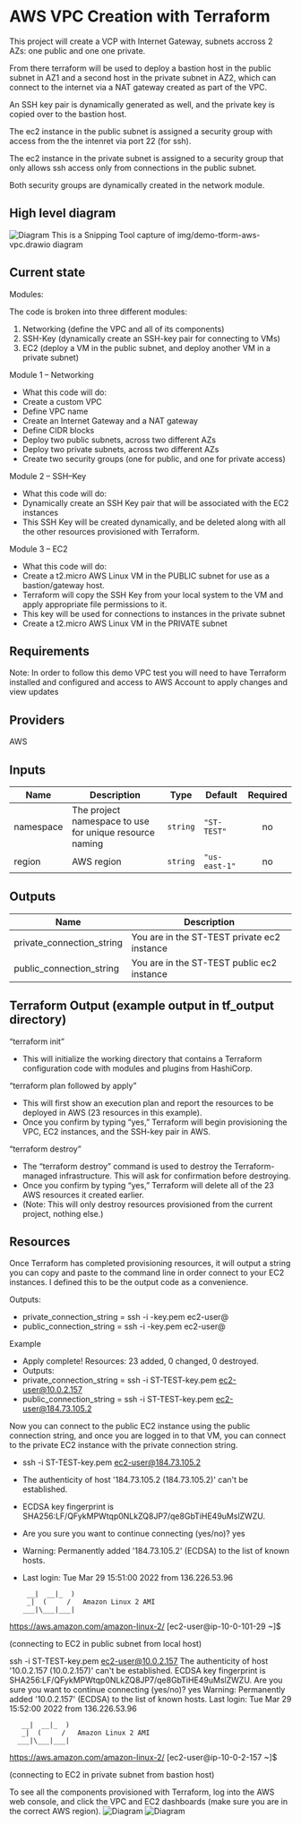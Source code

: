 # AWS VPC Creation with Terraform
This project will create a VCP with Internet Gateway, subnets accross 2 AZs: one public
and one one private.

From there terraform will be used to deploy a bastion host in the public subnet in AZ1 and a second host
in the private subnet in AZ2, which can connect to the internet via a NAT gateway created
as part of the VPC.

An SSH key pair is dynamically generated as well, and the private key is copied over to the
bastion host.

The ec2 instance in the public subnet is assigned a security group with access from the 
the intenret via port 22 (for ssh).

The ec2 instance in the private subnet is assigned to a security group that only allows
ssh access only from connections in the public subnet.

Both security groups are dynamically created in the network module.

## High level diagram

![Diagram](img/demo-tform-aws-vpc.png)
This is a Snipping Tool capture of img/demo-tform-aws-vpc.drawio diagram

## Current state

Modules:

The code is broken into three different modules: 
1) Networking (define the VPC and all of its components) 
2) SSH-Key (dynamically create an SSH-key pair for connecting to VMs) 
3) EC2 (deploy a VM in the public subnet, and deploy another VM in a private subnet) 

Module 1 – Networking 
- What this code will do: 
- Create a custom VPC 
- Define VPC name 
- Create an Internet Gateway and a NAT gateway 
- Define CIDR blocks 
- Deploy two public subnets, across two different AZs 
- Deploy two private subnets, across two different AZs 
- Create two security groups (one for public, and one for private access) 

Module 2 – SSH–Key 
- What this code will do: 
- Dynamically create an SSH Key pair that will be associated with the EC2 instances  
- This SSH Key will be created dynamically, and be deleted along with all the other resources provisioned with Terraform. 

Module 3 – EC2 
- What this code will do:  
- Create a t2.micro AWS Linux VM in the PUBLIC subnet for use as a bastion/gateway host. 
- Terraform will copy the SSH Key from your local system to the VM and apply appropriate file permissions to it. 
- This key will be used for connections to instances in the private subnet 
- Create a t2.micro AWS Linux VM in the PRIVATE subnet 

## Requirements
Note: In order to follow this demo VPC test you will need to have Terraform installed and configured and access to AWS Account to apply changes and view updates  

## Providers
AWS

## Inputs

| Name | Description | Type | Default | Required |
|------|-------------|------|---------|:--------:|
| namespace | The project namespace to use for unique resource naming | `string` | `"ST-TEST"` | no |
| region | AWS region | `string` | `"us-east-1"` | no |

## Outputs

| Name | Description |
|------|-------------|
| private\_connection\_string | You are in the ST-TEST private ec2 instance |
| public\_connection\_string | You are in the ST-TEST public ec2 instance |

## Terraform Output (example output in tf_output directory)

“terraform init”  
- This will initialize the working directory that contains a Terraform configuration code with modules and plugins from HashiCorp. 

“terraform plan followed by apply”
- This will first show an execution plan and report the resources to be deployed in AWS (23 resources in this example). 
- Once you confirm by typing “yes,” Terraform will begin provisioning the VPC, EC2 instances, and the SSH-key pair in AWS. 

“terraform destroy” 
- The “terraform destroy” command is used to destroy the Terraform-managed infrastructure. This will ask for confirmation before destroying. 
- Once you confirm by typing “yes,” Terraform will delete all of the 23 AWS resources it created earlier. 
- (Note: This will only destroy resources provisioned from the current project, nothing else.) 

## Resources
Once Terraform has completed provisioning resources, it will output a string you can copy and paste to the command line in order connect to your EC2 instances. 
I defined this to be the output code as a convenience. 

Outputs: 

- private_connection_string = ssh -i <namespace>-key.pem ec2-user@<private IP address> 
- public_connection_string = ssh -i <namespace>-key.pem ec2-user@<public IP address> 

Example
  - Apply complete! Resources: 23 added, 0 changed, 0 destroyed.
  - Outputs:
  - private_connection_string = ssh -i ST-TEST-key.pem ec2-user@10.0.2.157
  - public_connection_string = ssh -i ST-TEST-key.pem ec2-user@184.73.105.2

Now you can connect to the public EC2 instance using the public connection string, and once you are logged in to that VM, you can connect to the private EC2 instance with the private connection string.

- ssh -i ST-TEST-key.pem ec2-user@184.73.105.2
- The authenticity of host '184.73.105.2 (184.73.105.2)' can't be established.
- ECDSA key fingerprint is SHA256:LF/QFykMPWtqp0NLkZQ8JP7/qe8GbTiHE49uMslZWZU.
- Are you sure you want to continue connecting (yes/no)? yes
- Warning: Permanently added '184.73.105.2' (ECDSA) to the list of known hosts.
- Last login: Tue Mar 29 15:51:00 2022 from 136.226.53.96

       __|  __|_  )
       _|  (     /   Amazon Linux 2 AMI
      ___|\___|___|

https://aws.amazon.com/amazon-linux-2/
[ec2-user@ip-10-0-101-29 ~]$
 
(connecting to EC2 in public subnet from local host) 


ssh -i ST-TEST-key.pem ec2-user@10.0.2.157
The authenticity of host '10.0.2.157 (10.0.2.157)' can't be established.
ECDSA key fingerprint is SHA256:LF/QFykMPWtqp0NLkZQ8JP7/qe8GbTiHE49uMslZWZU.
Are you sure you want to continue connecting (yes/no)? yes
Warning: Permanently added '10.0.2.157' (ECDSA) to the list of known hosts.
Last login: Tue Mar 29 15:52:00 2022 from 136.226.53.96

       __|  __|_  )
       _|  (     /   Amazon Linux 2 AMI
      ___|\___|___|

https://aws.amazon.com/amazon-linux-2/
[ec2-user@ip-10-0-2-157 ~]$

(connecting to EC2 in private subnet from bastion host) 


To see all the components provisioned with Terraform, log into the AWS web console, and click the VPC and EC2 dashboards (make sure you are in the correct AWS region). 
![Diagram](img/demo-tform-aws-console-vpc.png)
![Diagram](img/demo-tform-aws-ec2-vpc.png)
